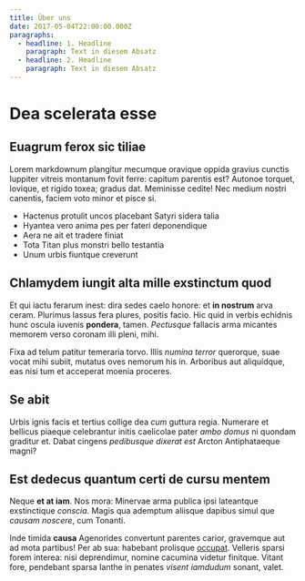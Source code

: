```yaml
---
title: Über uns
date: 2017-05-04T22:00:00.000Z
paragraphs:
  - headline: 1. Headline
    paragraph: Text in diesem Absatz
  - headline: 2. Headline
    paragraph: Text in diesem Absatz
---
```

    

# Dea scelerata esse

## Euagrum ferox sic tiliae

Lorem markdownum plangitur mecumque oravique oppida gravius cunctis Iuppiter
vitreis montanum fovit ferre: capitum parentis est? Autonoe torquet, Iovique, et
rigido toxea; gradus dat. Meminisse cedite! Nec medium nostri canentis, faciem
voto minor et pisce si.

- Hactenus protulit uncos placebant Satyri sidera talia
- Hyantea vero anima pes per fateri deponendique
- Aera ne ait et tradere finiat
- Tota Titan plus monstri bello testantia
- Unum urbis fiuntque creverunt

## Chlamydem iungit alta mille exstinctum quod

Et qui iactu ferarum inest: dira sedes caelo honore: et **in nostrum** arva
ceram. Plurimus lassus fera plures, positis facio. Hic quid in verbis echidnis
hunc oscula iuvenis **pondera**, tamen. *Pectusque* fallacis arma micantes
memorem verso coronam illi pleni, mihi.

Fixa ad telum patitur temeraria torvo. Illis *numina terror* querorque, suae
vocat mihi subiit, mutatus oves nemorum his in. Arboribus aut aliquidque, eas
nisi tum et acceperat moenia proceres.

## Se abit

Urbis ignis facis et tertius collige dea *cum* guttura regia. Numerare et
bellicus piaeque celebrantur initis caelicolae pater *ambo domus* ni quondam
graditur et. Dabat cingens *pedibusque dixerat est* Arcton Antiphataeque magni?

## Est dedecus quantum certi de cursu mentem

Neque **et at iam**. Nos mora: Minervae arma publica ipsi lateantque
exstinctique *conscia*. Magis qua ademptum aliisque dapibus simul que *causam
noscere*, cum Tonanti.

Inde timida **causa** Agenorides convertunt parentes carior, gravemque aut ad
mota partibus! Per ab sua: habebant prolisque
[occupat](http://frustra.io/perderereddere). Velleris sparsi forem interea: nisi
deprendimur, nomine cacumina videtur finitque. Vitant fore, pendebant sparsa
Ianthe in penates *visent iamdudum* sonant, valet.

